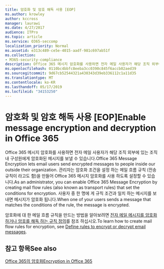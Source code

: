 ```yaml
---
title: 암호화 및 암호 해독 사용 [EOP]
ms.author: krowley
author: kccross
manager: laurawi
ms.date: 4/27/2017
audience: ITPro
ms.topic: article
ms.service: O365-seccomp
localization_priority: Normal
ms.assetid: e313c489-ce5e-4015-aadf-981c697ab51f
ms.collection:
- M365-security-compliance
description: Office 365 메시지 암호화를 사용하면 전자 메일 사용자가 해당 조직 외부에 있는 조직 내 구성원에게 암호화된 메시지를 보낼 수 있습니다. 관리자는 암호화 조건을 설정 하는 메일 흐름 규칙 (전송 규칙이 라고도 함)을 만들어 Office 365 메시지 암호화를 사용 하도록 설정할 수 있습니다.
ms.openlocfilehash: 0110bc4bbfc8eeba3cc0390c845f6accb02aed39
ms.sourcegitcommit: 9d67cb52544321a430343d39eb336112c1a11d35
ms.translationtype: MT
ms.contentlocale: ko-KR
ms.lasthandoff: 05/17/2019
ms.locfileid: "34153250"
---
```

# <a name="enable-message-encryption-and-decryption-in-office-365"></a><span data-ttu-id="364e8-104">암호화 및 암호 해독 사용 [EOP]</span><span class="sxs-lookup"><span data-stu-id="364e8-104">Enable message encryption and decryption in Office 365</span></span>

<span data-ttu-id="364e8-105">Office 365 메시지 암호화를 사용하면 전자 메일 사용자가 해당 조직 외부에 있는 조직 내 구성원에게 암호화된 메시지를 보낼 수 있습니다.</span><span class="sxs-lookup"><span data-stu-id="364e8-105">Office 365 Message Encryption lets email users send encrypted messages to people inside our outside their organization.</span></span> <span data-ttu-id="364e8-106">관리자는 암호화 조건을 설정 하는 메일 흐름 규칙 (전송 규칙이 라고도 함)을 만들어 Office 365 메시지 암호화를 사용 하도록 설정할 수 있습니다.</span><span class="sxs-lookup"><span data-stu-id="364e8-106">As an administrator, you can enable Office 365 Message Encryption by creating mail flow rules (also known as transport rules) that set the conditions for encryption.</span></span> <span data-ttu-id="364e8-107">사용자 중 한 명에 게 규칙 조건과 일치 하는 메시지를 보내면 메시지가 암호화 됩니다.</span><span class="sxs-lookup"><span data-stu-id="364e8-107">When one of your users sends a message that matches the conditions of the rule, the message is encrypted.</span></span>
  
<span data-ttu-id="364e8-108">암호화에 대 한 메일 흐름 규칙을 만드는 방법을 알아보려면 [전자 메일 메시지를 암호화 하거나 암호를 해독 하는 규칙 정의](https://go.microsoft.com/fwlink/p/?LinkID=402846)를 참조 하십시오.</span><span class="sxs-lookup"><span data-stu-id="364e8-108">To learn how to create mail flow rules for encryption, see [Define rules to encrypt or decrypt email messages](https://go.microsoft.com/fwlink/p/?LinkID=402846).</span></span>
  
## <a name="see-also"></a><span data-ttu-id="364e8-109">참고 항목</span><span class="sxs-lookup"><span data-stu-id="364e8-109">See also</span></span>

[<span data-ttu-id="364e8-110">Office 365의 암호화</span><span class="sxs-lookup"><span data-stu-id="364e8-110">Encryption in Office 365</span></span>](https://go.microsoft.com/fwlink/p/?LinkID=392525)

